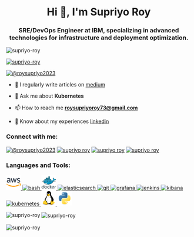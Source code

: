 <h1 align="center">Hi 👋, I'm Supriyo Roy</h1>
<h3 align="center">SRE/DevOps Engineer at IBM, specializing in advanced technologies for infrastructure and deployment optimization.</h3>

<p align="left"> <img src="https://komarev.com/ghpvc/?username=supriyo-roy&label=Profile%20views&color=0e75b6&style=flat" alt="supriyo-roy" /> </p>

<p align="left"> <a href="https://github.com/ryo-ma/github-profile-trophy"><img src="https://github-profile-trophy.vercel.app/?username=supriyo-roy" alt="supriyo-roy" /></a> </p>

<p align="left"> <a href="https://twitter.com/@roysupriyo2023" target="blank"><img src="https://img.shields.io/twitter/follow/@roysupriyo2023?logo=twitter&style=for-the-badge" alt="@roysupriyo2023" /></a> </p>

- 📝 I regularly write articles on [medium](https://medium.com/@roysupriyoroy73)

- 💬 Ask me about **Kubernetes**

- 📫 How to reach me **roysupriyoroy73@gmail.com**

- 📄 Know about my experiences [linkedin](www.linkedin.com/in/supriyo-roy-kolkata)

<h3 align="left">Connect with me:</h3>
<p align="left">
<a href="https://twitter.com/@roysupriyo2023" target="blank"><img align="center" src="https://raw.githubusercontent.com/rahuldkjain/github-profile-readme-generator/master/src/images/icons/Social/twitter.svg" alt="@roysupriyo2023" height="30" width="40" /></a>
<a href="https://linkedin.com/in/supriyo roy" target="blank"><img align="center" src="https://raw.githubusercontent.com/rahuldkjain/github-profile-readme-generator/master/src/images/icons/Social/linked-in-alt.svg" alt="supriyo roy" height="30" width="40" /></a>
<a href="https://medium.com/supriyo roy" target="blank"><img align="center" src="https://raw.githubusercontent.com/rahuldkjain/github-profile-readme-generator/master/src/images/icons/Social/medium.svg" alt="supriyo roy" height="30" width="40" /></a>
<a href="https://www.hackerrank.com/supriyo roy" target="blank"><img align="center" src="https://raw.githubusercontent.com/rahuldkjain/github-profile-readme-generator/master/src/images/icons/Social/hackerrank.svg" alt="supriyo roy" height="30" width="40" /></a>
</p>

<h3 align="left">Languages and Tools:</h3>
<p align="left"> <a href="https://aws.amazon.com" target="_blank" rel="noreferrer"> <img src="https://raw.githubusercontent.com/devicons/devicon/master/icons/amazonwebservices/amazonwebservices-original-wordmark.svg" alt="aws" width="40" height="40"/> </a> <a href="https://www.gnu.org/software/bash/" target="_blank" rel="noreferrer"> <img src="https://www.vectorlogo.zone/logos/gnu_bash/gnu_bash-icon.svg" alt="bash" width="40" height="40"/> </a> <a href="https://www.docker.com/" target="_blank" rel="noreferrer"> <img src="https://raw.githubusercontent.com/devicons/devicon/master/icons/docker/docker-original-wordmark.svg" alt="docker" width="40" height="40"/> </a> <a href="https://www.elastic.co" target="_blank" rel="noreferrer"> <img src="https://www.vectorlogo.zone/logos/elastic/elastic-icon.svg" alt="elasticsearch" width="40" height="40"/> </a> <a href="https://git-scm.com/" target="_blank" rel="noreferrer"> <img src="https://www.vectorlogo.zone/logos/git-scm/git-scm-icon.svg" alt="git" width="40" height="40"/> </a> <a href="https://grafana.com" target="_blank" rel="noreferrer"> <img src="https://www.vectorlogo.zone/logos/grafana/grafana-icon.svg" alt="grafana" width="40" height="40"/> </a> <a href="https://www.jenkins.io" target="_blank" rel="noreferrer"> <img src="https://www.vectorlogo.zone/logos/jenkins/jenkins-icon.svg" alt="jenkins" width="40" height="40"/> </a> <a href="https://www.elastic.co/kibana" target="_blank" rel="noreferrer"> <img src="https://www.vectorlogo.zone/logos/elasticco_kibana/elasticco_kibana-icon.svg" alt="kibana" width="40" height="40"/> </a> <a href="https://kubernetes.io" target="_blank" rel="noreferrer"> <img src="https://www.vectorlogo.zone/logos/kubernetes/kubernetes-icon.svg" alt="kubernetes" width="40" height="40"/> </a> <a href="https://www.linux.org/" target="_blank" rel="noreferrer"> <img src="https://raw.githubusercontent.com/devicons/devicon/master/icons/linux/linux-original.svg" alt="linux" width="40" height="40"/> </a> <a href="https://www.python.org" target="_blank" rel="noreferrer"> <img src="https://raw.githubusercontent.com/devicons/devicon/master/icons/python/python-original.svg" alt="python" width="40" height="40"/> </a> </p>

<p><img align="left" src="https://github-readme-stats.vercel.app/api/top-langs?username=supriyo-roy&show_icons=true&locale=en&layout=compact" alt="supriyo-roy" /></p>

<p>&nbsp;<img align="center" src="https://github-readme-stats.vercel.app/api?username=supriyo-roy&show_icons=true&locale=en" alt="supriyo-roy" /></p>

<p><img align="center" src="https://github-readme-streak-stats.herokuapp.com/?user=supriyo-roy&" alt="supriyo-roy" /></p>
